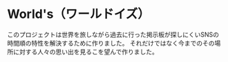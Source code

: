 # World's（ワールドイズ）

このプロジェクトは世界を旅しながら過去に行った掲示板が探しにくいSNSの時間順の特性を解決するために作りました。
それだけではなく今までのその場所に対する人々の思い出を見るこを望んで作りました。

